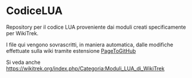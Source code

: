 # CodiceLUA
Repository per il codice LUA proveniente dai moduli creati specificamente per WikiTrek.

I file qui vengono sovrascritti, in maniera automatica, dalle modifiche effettuate sulla wiki tramite estensione [PageToGitHub](https://github.com/lucamauri/PageToGitHub)

Si veda anche https://wikitrek.org/index.php/Categoria:Moduli_LUA_di_WikiTrek
